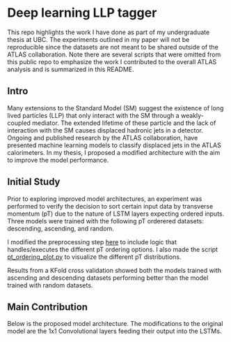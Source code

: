 # Deep learning LLP tagger
This repo highlights the work I have done as part of my undergraduate thesis at UBC. The experiments outlined in my paper will not be reproducible since the datasets are not meant to be shared outside of the ATLAS collaboration. Note there are several scripts that were omitted from this public repo to emphasize the work I contributed to the overall ATLAS analysis and is summarized in this README.

## Intro
Many extensions to the Standard Model (SM) suggest the existence of long lived particles (LLP) that only interact with the SM through a weakly-coupled mediator. The extended lifetime of these particle and the lack of interaction with the SM causes displaced hadronic jets in a detector. Ongoing and published research by the ATLAS collaboration, have presented machine learning models to classify displaced jets in the ATLAS calorimeters. In my thesis, I proposed a modified architecture with the aim to improve the model performance.

## Initial Study
Prior to exploring improved model architectures, an experiment was performed to verify the decision to sort certain input data by transverse momentum (pT) due to the nature of LSTM layers expecting ordered inputs. Three models were trained with the following pT orderered datasets: descending, ascending, and random. 

I modified the preprocessing step [here](https://github.com/rdesc/deep-learning-llp-tagger/blob/master/pre_process.py#L126) to include logic that handles/executes the different pT ordering options. I also made the script [pt_ordering_plot.py](https://github.com/rdesc/deep-learning-llp-tagger/blob/master/pt_ordering_plot.py) to visualize the different pT distributions.

Results from a KFold cross validation showed both the models trained with ascending and descending datasets performing better than the model trained with random datasets.

## Main Contribution
Below is the proposed model architecture. The modifications to the original model are the 1x1 Convolutional layers feeding their output into the LSTMs. 
